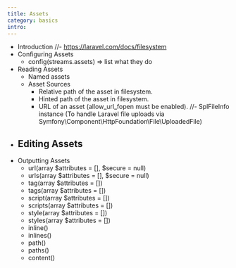 ```yaml
---
title: Assets
category: basics
intro: 
---
```


- Introduction
    //- https://laravel.com/docs/filesystem
- Configuring Assets
    - config(streams.assets) => list what they do
- Reading Assets
    - Named assets
    - Asset Sources
        - Relative path of the asset in filesystem.
        - Hinted path of the asset in filesystem.
        - URL of an asset (allow_url_fopen must be enabled).
        //- SplFileInfo instance (To handle Laravel file uploads via Symfony\Component\HttpFoundation\File\UploadedFile)
- Editing Assets
    - 
- Outputting Assets
    - url(array $attributes = [], $secure = null)
    - urls(array $attributes = [], $secure = null)
    - tag(array $attributes = [])
    - tags(array $attributes = [])
    - script(array $attributes = [])
    - scripts(array $attributes = [])
    - style(array $attributes = [])
    - styles(array $attributes = [])
    - inline()
    - inlines()
    - path()
    - paths()
    - content()
